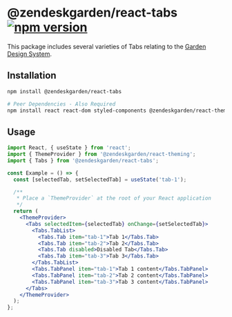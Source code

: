 # @zendeskgarden/react-tabs [![npm version](https://flat.badgen.net/npm/v/@zendeskgarden/react-tabs)](https://www.npmjs.com/package/@zendeskgarden/react-tabs)

This package includes several varieties of Tabs relating to
the [Garden Design System](https://zendeskgarden.github.io/).

## Installation

```sh
npm install @zendeskgarden/react-tabs

# Peer Dependencies - Also Required
npm install react react-dom styled-components @zendeskgarden/react-theming
```

## Usage

```jsx
import React, { useState } from 'react';
import { ThemeProvider } from '@zendeskgarden/react-theming';
import { Tabs } from '@zendeskgarden/react-tabs';

const Example = () => {
  const [selectedTab, setSelectedTab] = useState('tab-1');

  /**
   * Place a `ThemeProvider` at the root of your React application
   */
  return (
    <ThemeProvider>
      <Tabs selectedItem={selectedTab} onChange={setSelectedTab}>
        <Tabs.TabList>
          <Tabs.Tab item="tab-1">Tab 1</Tabs.Tab>
          <Tabs.Tab item="tab-2">Tab 2</Tabs.Tab>
          <Tabs.Tab disabled>Disabled Tab</Tabs.Tab>
          <Tabs.Tab item="tab-3">Tab 3</Tabs.Tab>
        </Tabs.TabList>
        <Tabs.TabPanel item="tab-1">Tab 1 content</Tabs.TabPanel>
        <Tabs.TabPanel item="tab-2">Tab 2 content</Tabs.TabPanel>
        <Tabs.TabPanel item="tab-3">Tab 3 content</Tabs.TabPanel>
      </Tabs>
    </ThemeProvider>
  );
};
```
